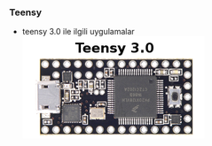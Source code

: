 ### Teensy

+ teensy 3.0 ile ilgili uygulamalar
<a href="#" rel="some text">![cypm](teensy3.png)</a>
